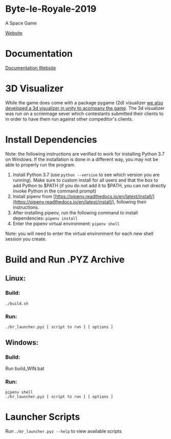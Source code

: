 # Byte-le-Royale-2019
A Space Game

[Website](https://topoftheyear.github.io/Byte-le-Royale-2019/)

# Documentation

[Documentation Website](https://topoftheyear.github.io/Byte-le-Royale-2019/documentation!)

# 3D Visualizer
While the game does come with a package pygame (2d) visualizer [we also developed a 3d visualizer in unity to acompany the game](https://github.com/jghibiki/Byte-le-Royale-2019-Visualizer). The 3d visualizer was run on a scrimmage sever which contestants submitted their clients to in order to have them run against other compeditor's clients.

# Install Dependencies
Note: the following instructions are verified to work for installing Python 3.7 on Windows. If the installation is done in a different way, you may not be able to properly run the program.
1. Install Python 3.7 (use `python --version` to see which version you are running). Make sure to custom install for all
users and that the box to add Python to $PATH (if you do not add it to $PATH, you can not directly invoke Python 
in the command prompt)
2. Install pipenv from [https://pipenv.readthedocs.io/en/latest/install/](https://pipenv.readthedocs.io/en/latest/install/), following their instructions.
3. After installing pipenv, run the following command to install dependencies: `pipenv install`
4. Enter the pipenv virtual environment: `pipenv shell`

Note: you will need to enter the virtual environment for each new shell session you create.

# Build and Run .PYZ Archive

## Linux:
### Build:
```shell
./build.sh
```
### Run:
```shell
./br_launcher.pyz [ script to run ] [ options ] 
```

## Windows:
### Build:
Run build_WIN.bat

### Run:
```shell
pipenv shell
./br_launcher.pyz [ script to run ] [ options ]
```

# Launcher Scripts
Run `./br_launcher.pyz --help` to view available scripts


